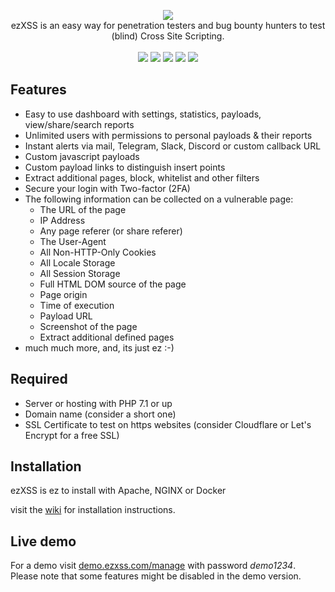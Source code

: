 <p align="center">
  <img src="https://i.imgur.com/oPtfbDG.png"><br>
  ezXSS is an easy way for penetration testers and bug 
  bounty hunters to test (blind) Cross Site Scripting.<br><br>
  <img src="https://img.shields.io/github/release/ssl/ezXSS">
  <img src="https://img.shields.io/github/issues/ssl/ezXSS">
  <img src="https://img.shields.io/github/forks/ssl/ezXSS">
  <img src="https://img.shields.io/github/stars/ssl/ezXSS">
  <img src="https://img.shields.io/github/license/ssl/ezXSS">
</p>

## Features
* Easy to use dashboard with settings, statistics, payloads, view/share/search reports
* Unlimited users with permissions to personal payloads & their reports
* Instant alerts via mail, Telegram, Slack, Discord or custom callback URL
* Custom javascript payloads
* Custom payload links to distinguish insert points
* Extract additional pages, block, whitelist and other filters
* Secure your login with Two-factor (2FA)
* The following information can be collected on a vulnerable page:
    * The URL of the page
    * IP Address
    * Any page referer (or share referer)
    * The User-Agent
    * All Non-HTTP-Only Cookies
    * All Locale Storage
    * All Session Storage
    * Full HTML DOM source of the page
    * Page origin
    * Time of execution
    * Payload URL
    * Screenshot of the page
    * Extract additional defined pages
* much much more, and, its just ez :-)

## Required
* Server or hosting with PHP 7.1 or up
* Domain name (consider a short one)
* SSL Certificate to test on https websites (consider Cloudflare or Let's Encrypt for a free SSL)

## Installation
ezXSS is ez to install with Apache, NGINX or Docker

visit the [wiki](https://github.com/ssl/ezXSS/wiki) for installation instructions.

## Live demo
For a demo visit [demo.ezxss.com/manage](https://demo.ezxss.com/manage) with password *demo1234*. Please note that some features might be disabled in the demo version.
